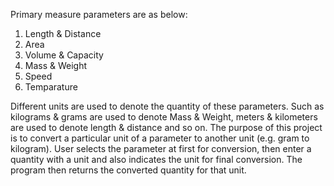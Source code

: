 Primary measure parameters are as below:
  1) Length & Distance
  2) Area
  3) Volume & Capacity
  4) Mass & Weight
  5) Speed
  6) Temparature
  
Different units are used to denote the quantity of these parameters. Such as kilograms & grams are used to denote Mass & Weight, meters & kilometers are used to denote length & distance and so on. The purpose of this project is to convert a particular unit of a parameter to another unit (e.g. gram to kilogram). User selects the parameter at first for conversion, then enter a quantity with a unit and also indicates the unit for final conversion. The program then returns the converted quantity for that unit.
